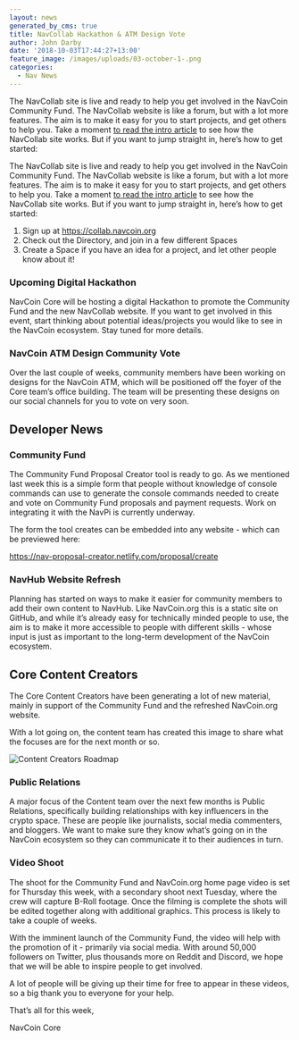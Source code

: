 ```yaml
---
layout: news
generated_by_cms: true
title: NavCollab Hackathon & ATM Design Vote
author: John Darby
date: '2018-10-03T17:44:27+13:00'
feature_image: /images/uploads/03-october-1-.png
categories:
  - Nav News
---
```

The NavCollab site is live and ready to help you get involved in the NavCoin Community Fund. The NavCollab website is like a forum, but with a lot more features. The aim is to make it easy for you to start projects, and get others to help you. Take a moment [to read the intro article](https://navhub.org/news/2018-10-02-what-is-the-navcoin-collab-forum/) to see how the NavCollab site works. But if you want to jump straight in, here’s how to get started:

The NavCollab site is live and ready to help you get involved in the NavCoin Community Fund. The NavCollab website is like a forum, but with a lot more features. The aim is to make it easy for you to start projects, and get others to help you. Take a moment [to read the intro article](https://navhub.org/news/2018-10-02-what-is-the-navcoin-collab-forum/) to see how the NavCollab site works. But if you want to jump straight in, here’s how to get started:

1. Sign up at <https://collab.navcoin.org>
2. Check out the Directory, and join in a few different Spaces
3. Create a Space if you have an idea for a project, and let other people know about it!

### Upcoming Digital Hackathon

NavCoin Core will be hosting a digital Hackathon to promote the Community Fund and the new NavCollab website. If you want to get involved in this event, start thinking about potential ideas/projects you would like to see in the NavCoin ecosystem. Stay tuned for more details.

### NavCoin ATM Design Community Vote

Over the last couple of weeks, community members have been working on designs for the NavCoin ATM, which will be positioned off the foyer of the Core team’s office building. The team will be presenting these designs on our social channels for you to vote on very soon. 

## Developer News

### Community Fund

The Community Fund Proposal Creator tool is ready to go. As we mentioned last week this is a simple form that people without knowledge of console commands can use to generate the console commands needed to create and vote on Community Fund proposals and payment requests. Work on integrating it with the NavPi is currently underway. 

The form the tool creates can be embedded into any website - which can be previewed here: 

<https://nav-proposal-creator.netlify.com/proposal/create>

### NavHub Website Refresh

Planning has started on ways to make it easier for community members to add their own content to NavHub. Like NavCoin.org this is a static site on GitHub, and while it’s already easy for technically minded people to use, the aim is to make it more accessible to people with different skills - whose input is just as important to the long-term development of the NavCoin ecosystem.

## Core Content Creators

The Core Content Creators have been generating a lot of new material, mainly in support of the Community Fund and the refreshed NavCoin.org website.

With a lot going on, the content team has created this image to share what the focuses are for the next month or so.

![Content Creators Roadmap](/images/uploads/artboard-–-1-1-.png)

### Public Relations

A major focus of the Content team over the next few months is Public Relations, specifically building relationships with key influencers in the crypto space. These are people like journalists, social media commenters, and bloggers. We want to make sure they know what’s going on in the NavCoin ecosystem so they can communicate it to their audiences in turn.

### Video Shoot

The shoot for the Community Fund and NavCoin.org home page video is set for Thursday this week, with a secondary shoot next Tuesday, where the crew will capture B-Roll footage. Once the filming is complete the shots will be edited together along with additional graphics. This process is likely to take a couple of weeks. 

With the imminent launch of the Community Fund, the video will help with the promotion of it - primarily via social media. With around 50,000 followers on Twitter, plus thousands more on Reddit and Discord, we hope that we will be able to inspire people to get involved.

A lot of people will be giving up their time for free to appear in these videos, so a big thank you to everyone for your help.

That’s all for this week,

NavCoin Core
